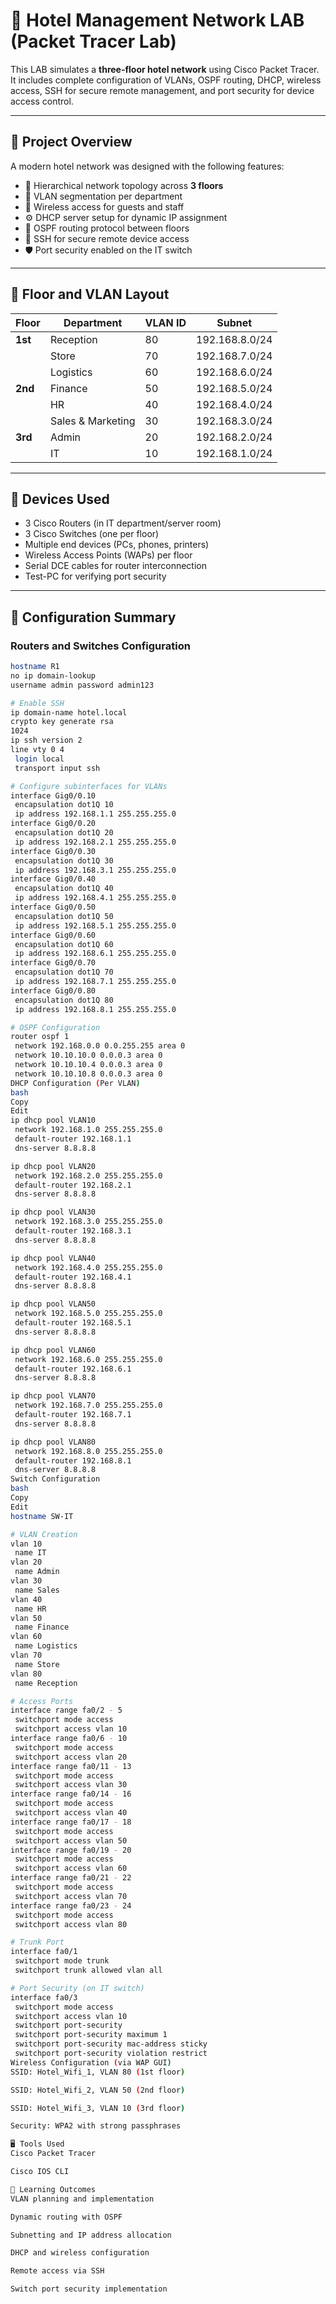 # 🏨 Hotel Management Network LAB (Packet Tracer Lab)

This LAB simulates a **three-floor hotel network** using Cisco Packet Tracer. It includes complete configuration of VLANs, OSPF routing, DHCP, wireless access, SSH for secure remote management, and port security for device access control.

---

## 📁 Project Overview

A modern hotel network was designed with the following features:

- 📧 Hierarchical network topology across **3 floors**
- 🔐 VLAN segmentation per department
- 🚱 Wireless access for guests and staff
- ⚙️ DHCP server setup for dynamic IP assignment
- 🔄 OSPF routing protocol between floors
- 🔑 SSH for secure remote device access
- 🛡️ Port security enabled on the IT switch

---

## 🏢 Floor and VLAN Layout

| Floor   | Department        | VLAN ID | Subnet         |
| ------- | ----------------- | ------- | -------------- |
| **1st** | Reception         | 80      | 192.168.8.0/24 |
|         | Store             | 70      | 192.168.7.0/24 |
|         | Logistics         | 60      | 192.168.6.0/24 |
| **2nd** | Finance           | 50      | 192.168.5.0/24 |
|         | HR                | 40      | 192.168.4.0/24 |
|         | Sales & Marketing | 30      | 192.168.3.0/24 |
| **3rd** | Admin             | 20      | 192.168.2.0/24 |
|         | IT                | 10      | 192.168.1.0/24 |

---

## 🧰 Devices Used

- 3 Cisco Routers (in IT department/server room)
- 3 Cisco Switches (one per floor)
- Multiple end devices (PCs, phones, printers)
- Wireless Access Points (WAPs) per floor
- Serial DCE cables for router interconnection
- Test-PC for verifying port security

---

## 🔧 Configuration Summary

### Routers and Switches Configuration

```bash
hostname R1
no ip domain-lookup
username admin password admin123

# Enable SSH
ip domain-name hotel.local
crypto key generate rsa
1024
ip ssh version 2
line vty 0 4
 login local
 transport input ssh

# Configure subinterfaces for VLANs
interface Gig0/0.10
 encapsulation dot1Q 10
 ip address 192.168.1.1 255.255.255.0
interface Gig0/0.20
 encapsulation dot1Q 20
 ip address 192.168.2.1 255.255.255.0
interface Gig0/0.30
 encapsulation dot1Q 30
 ip address 192.168.3.1 255.255.255.0
interface Gig0/0.40
 encapsulation dot1Q 40
 ip address 192.168.4.1 255.255.255.0
interface Gig0/0.50
 encapsulation dot1Q 50
 ip address 192.168.5.1 255.255.255.0
interface Gig0/0.60
 encapsulation dot1Q 60
 ip address 192.168.6.1 255.255.255.0
interface Gig0/0.70
 encapsulation dot1Q 70
 ip address 192.168.7.1 255.255.255.0
interface Gig0/0.80
 encapsulation dot1Q 80
 ip address 192.168.8.1 255.255.255.0

# OSPF Configuration
router ospf 1
 network 192.168.0.0 0.0.255.255 area 0
 network 10.10.10.0 0.0.0.3 area 0
 network 10.10.10.4 0.0.0.3 area 0
 network 10.10.10.8 0.0.0.3 area 0
DHCP Configuration (Per VLAN)
bash
Copy
Edit
ip dhcp pool VLAN10
 network 192.168.1.0 255.255.255.0
 default-router 192.168.1.1
 dns-server 8.8.8.8

ip dhcp pool VLAN20
 network 192.168.2.0 255.255.255.0
 default-router 192.168.2.1
 dns-server 8.8.8.8

ip dhcp pool VLAN30
 network 192.168.3.0 255.255.255.0
 default-router 192.168.3.1
 dns-server 8.8.8.8

ip dhcp pool VLAN40
 network 192.168.4.0 255.255.255.0
 default-router 192.168.4.1
 dns-server 8.8.8.8

ip dhcp pool VLAN50
 network 192.168.5.0 255.255.255.0
 default-router 192.168.5.1
 dns-server 8.8.8.8

ip dhcp pool VLAN60
 network 192.168.6.0 255.255.255.0
 default-router 192.168.6.1
 dns-server 8.8.8.8

ip dhcp pool VLAN70
 network 192.168.7.0 255.255.255.0
 default-router 192.168.7.1
 dns-server 8.8.8.8

ip dhcp pool VLAN80
 network 192.168.8.0 255.255.255.0
 default-router 192.168.8.1
 dns-server 8.8.8.8
Switch Configuration
bash
Copy
Edit
hostname SW-IT

# VLAN Creation
vlan 10
 name IT
vlan 20
 name Admin
vlan 30
 name Sales
vlan 40
 name HR
vlan 50
 name Finance
vlan 60
 name Logistics
vlan 70
 name Store
vlan 80
 name Reception

# Access Ports
interface range fa0/2 - 5
 switchport mode access
 switchport access vlan 10
interface range fa0/6 - 10
 switchport mode access
 switchport access vlan 20
interface range fa0/11 - 13
 switchport mode access
 switchport access vlan 30
interface range fa0/14 - 16
 switchport mode access
 switchport access vlan 40
interface range fa0/17 - 18
 switchport mode access
 switchport access vlan 50
interface range fa0/19 - 20
 switchport mode access
 switchport access vlan 60
interface range fa0/21 - 22
 switchport mode access
 switchport access vlan 70
interface range fa0/23 - 24
 switchport mode access
 switchport access vlan 80

# Trunk Port
interface fa0/1
 switchport mode trunk
 switchport trunk allowed vlan all

# Port Security (on IT switch)
interface fa0/3
 switchport mode access
 switchport access vlan 10
 switchport port-security
 switchport port-security maximum 1
 switchport port-security mac-address sticky
 switchport port-security violation restrict
Wireless Configuration (via WAP GUI)
SSID: Hotel_Wifi_1, VLAN 80 (1st floor)

SSID: Hotel_Wifi_2, VLAN 50 (2nd floor)

SSID: Hotel_Wifi_3, VLAN 10 (3rd floor)

Security: WPA2 with strong passphrases

🖥️ Tools Used
Cisco Packet Tracer

Cisco IOS CLI

🔬 Learning Outcomes
VLAN planning and implementation

Dynamic routing with OSPF

Subnetting and IP address allocation

DHCP and wireless configuration

Remote access via SSH

Switch port security implementation
